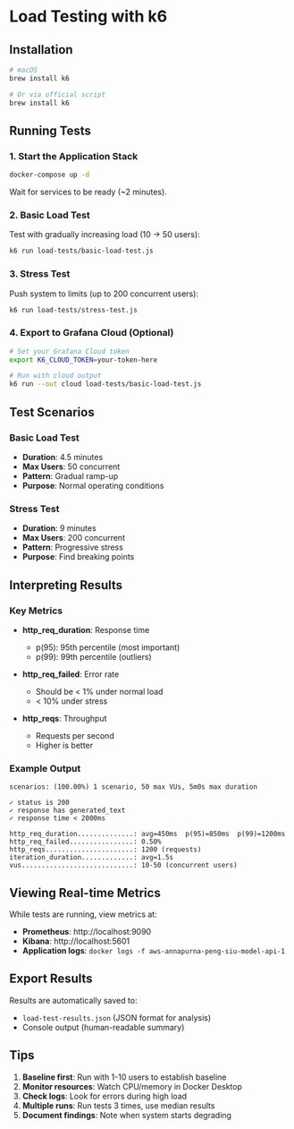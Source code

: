 # Load Testing with k6

## Installation

```bash
# macOS
brew install k6

# Or via official script
brew install k6
```

## Running Tests

### 1. Start the Application Stack

```bash
docker-compose up -d
```

Wait for services to be ready (~2 minutes).

### 2. Basic Load Test

Test with gradually increasing load (10 → 50 users):

```bash
k6 run load-tests/basic-load-test.js
```

### 3. Stress Test

Push system to limits (up to 200 concurrent users):

```bash
k6 run load-tests/stress-test.js
```

### 4. Export to Grafana Cloud (Optional)

```bash
# Set your Grafana Cloud token
export K6_CLOUD_TOKEN=your-token-here

# Run with cloud output
k6 run --out cloud load-tests/basic-load-test.js
```

## Test Scenarios

### Basic Load Test
- **Duration**: 4.5 minutes
- **Max Users**: 50 concurrent
- **Pattern**: Gradual ramp-up
- **Purpose**: Normal operating conditions

### Stress Test
- **Duration**: 9 minutes
- **Max Users**: 200 concurrent
- **Pattern**: Progressive stress
- **Purpose**: Find breaking points

## Interpreting Results

### Key Metrics

- **http_req_duration**: Response time
  - p(95): 95th percentile (most important)
  - p(99): 99th percentile (outliers)

- **http_req_failed**: Error rate
  - Should be < 1% under normal load
  - < 10% under stress

- **http_reqs**: Throughput
  - Requests per second
  - Higher is better

### Example Output

```
scenarios: (100.00%) 1 scenario, 50 max VUs, 5m0s max duration

✓ status is 200
✓ response has generated_text
✓ response time < 2000ms

http_req_duration..............: avg=450ms  p(95)=850ms  p(99)=1200ms
http_req_failed................: 0.50%
http_reqs......................: 1200 (requests)
iteration_duration.............: avg=1.5s
vus............................: 10-50 (concurrent users)
```

## Viewing Real-time Metrics

While tests are running, view metrics at:

- **Prometheus**: http://localhost:9090
- **Kibana**: http://localhost:5601
- **Application logs**: `docker logs -f aws-annapurna-peng-siu-model-api-1`

## Export Results

Results are automatically saved to:
- `load-test-results.json` (JSON format for analysis)
- Console output (human-readable summary)

## Tips

1. **Baseline first**: Run with 1-10 users to establish baseline
2. **Monitor resources**: Watch CPU/memory in Docker Desktop
3. **Check logs**: Look for errors during high load
4. **Multiple runs**: Run tests 3 times, use median results
5. **Document findings**: Note when system starts degrading
